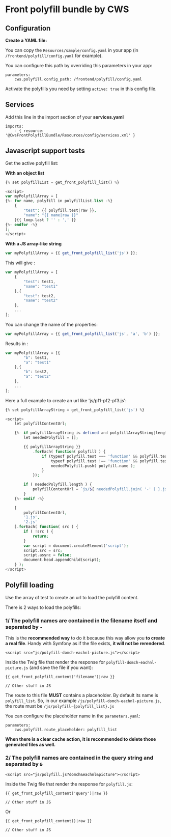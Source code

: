 # Front polyfill bundle by CWS

## Configuration

**Create a YAML file:**

You can copy the `Resources/sample/config.yaml` in your app (in `/frontend/polyfill/config.yaml` for example).

You can configure this path by overriding this parameters in your app:

```
parameters:
    cws.polyfill.config_path: /frontend/polyfill/config.yaml
```

Activate the polyfills you need by setting `active: true` in this config file.

## Services

Add this line in the import section of your __services.yaml__

```
imports:
    - { resource: '@CwsFrontPolyfillBundle/Resources/config/services.xml' }
```

## Javascript support tests

Get the active polyfill list:

**With an object list**

```php
{% set polyfillList = get_front_polyfill_list() %}

<script>
var myPolyfillArray = [
{%- for name, polyfill in polyfillList.list -%}
    {
        "test": {{ polyfill.test|raw }},
        "name": "{{ name|raw }}"
    }{{ loop.last ? '' : ',' }}
{%- endfor -%}
];
</script>
```

**With a JS array-like string**

```js
var myPolyfillArray = {{ get_front_polyfill_list('js') }};
```

This will give :

```js
var myPolyfillArray = [
    {
        "test": test1,
        "name": "test1"
    },{
        "test": test2,
        "name": "test2"
    },
    ...
];
```

You can change the name of the properties:

```js
var myPolyfillArray = {{ get_front_polyfill_list('js', 'a', 'b') }};
```

Results in :

```js
var myPolyfillArray = [{
        "b": test1,
        "a": "test1"
    },{
        "b": test2,
        "a": "test2"
    },
    ...
];
```


Here a full example to create an url like 'js/pf1-pf2-pf3.js':

```php
{% set polyfillArrayString = get_front_polyfill_list('js') %}

<script>
    let polyfillContentUrl;

    {%- if polyfillArrayString is defined and polyfillArrayString|length > 2 -%}
        let neededPolyfill = [];

        {{ polyfillArrayString }}
            .forEach( function( polyfill ) {
                if (typeof polyfill.test === 'function' && polyfill.test() ||
                    typeof polyfill.test !== 'function' && polyfill.test) {
                    neededPolyfill.push( polyfill.name );
                }
            });

        if ( neededPolyfill.length ) {
            polyfillContentUrl = `js/${ neededPolyfill.join( '-' ) }.js`;
        }
    {%- endif -%}

    [
        polyfillContentUrl,
        '1.js',
        '2.js'
    ].forEach( function( src ) {
        if ( !src ) {
            return;
        }
        var script = document.createElement('script');
        script.src = src;
        script.async = false;
        document.head.appendChild(script);
    } );
</script>
```


## Polyfill loading

Use the array of test to create an url to load the polyfill content.

There is 2 ways to load the polyfills:


### 1/ The polyfill names are contained in the filename itself and separated by `-`

This is the **recommended way** to do it because this way allow you **to create a real file**. Handy with Symfony as if the file exists, **it will not be rerendered**.

```
<script src="js/polyfill-domch-eachnl-picture.js"></script>
```

Inside the Twig file that render the response for `polyfill-domch-eachnl-picture.js` (and save the file if you want):

```
{{ get_front_polyfill_content('filename')|raw }}

// Other stuff in JS
```

The route to this file **MUST** contains a placeholder. By default its name is `polyfill_list`. So, in our example `/js/polyfill-domch-eachnl-picture.js`, the route must be `/js/polyfill-{polyfill_list}.js`

You can configure the placeholder name in the `parameters.yaml`:

```
parameters:
    cws.polyfill.route_placeholder: polyfill_list
```


**When there is a clear cache action, it is recommended to delete those generated files as well.**


### 2/ The polyfill names are contained in the query string and separated by `&`

```
<script src="js/polyfill.js?domch&eachnl&picture"></script>
```

Inside the Twig file that render the response for `polyfill.js`:

```
{{ get_front_polyfill_content('query')|raw }}

// Other stuff in JS
```

Or

```
{{ get_front_polyfill_content()|raw }}

// Other stuff in JS
```
